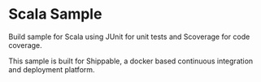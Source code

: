 Scala Sample
=================

Build sample for Scala using JUnit for unit tests and Scoverage for code coverage.

This sample is built for Shippable, a docker based continuous integration and deployment platform.
